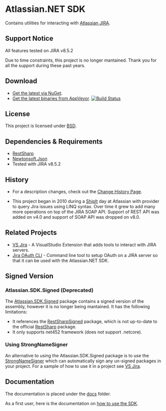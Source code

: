 # Atlassian.NET SDK

Contains utilities for interacting with  [Atlassian JIRA](http://www.atlassian.com/software/jira).

## Support Notice

All features tested on JIRA v8.5.2

Due to time constraints, this project is no longer mantained. Thank you for all the support during these past years.

## Download

- [Get the latest via NuGet](http://nuget.org/List/Packages/Atlassian.SDK).
- [Get the latest binaries from AppVeyor](https://ci.appveyor.com/project/farmas/atlassian-net-sdk/history).
  [![Build Status](https://ci.appveyor.com/api/projects/status/bitbucket/farmas/atlassian.net-sdk?branch=release&amp;svg=true)](https://ci.appveyor.com/project/farmas/atlassian-net-sdk)

## License

This project is licensed under  [BSD](/LICENSE.md).

## Dependencies & Requirements

- [RestSharp](https://www.nuget.org/packages/RestSharp)
- [Newtonsoft.Json](https://www.nuget.org/packages/Newtonsoft.Json)
- Tested with JIRA v8.5.2

## History

- For a description changes, check out the [Change History Page](/docs/change-history.md).

- This project began in 2010 during a [ShipIt](https://www.atlassian.com/company/shipit) day at Atlassian with provider
  to query Jira issues using LINQ syntax. Over time it grew to add many more operations on top of the JIRA SOAP API.
  Support of REST API was added on v4.0 and support of SOAP API was dropped on v8.0.

## Related Projects

- [VS Jira](https://bitbucket.org/farmas/vsjira) - A VisualStudio Extension that adds tools to interact with JIRA
servers.
- [Jira OAuth CLI](https://bitbucket.org/farmas/atlassian.net-jira-oauth-cli) - Command line tool to setup OAuth on a JIRA server so that it can be used with the Atlassian.NET SDK.

## Signed Version

### Atlassian.SDK.Signed (Deprecated)

The [Atlassian.SDK.Signed](https://www.nuget.org/packages/Atlassian.SDK.Signed/) package contains a signed version of
the assembly, however it is no longer being mantained. It has the following limitations:

- It references the  [RestSharpSigned](https://www.nuget.org/packages/RestSharpSigned) package, which is not up-to-date
  to the official  [RestSharp](https://www.nuget.org/packages/RestSharpSigned) package.
- It only supports net452 framework (does not support .netcore).

### Using StrongNameSigner

An alternative to using the Atlassian.SDK.Signed package is to use the [StrongNameSigner](https://www.nuget.org/packages/Brutal.Dev.StrongNameSigner) which can automatically sign any un-signed packages in your project. For a sample of how to use it in a project see [VS Jira](https://bitbucket.org/farmas/vsjira).

## Documentation

The documentation is placed under the [docs](/docs) folder.

As a first user, here is the documentation on [how to use the SDK](/docs/how-to-use-the-sdk.md).
